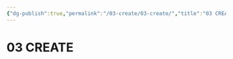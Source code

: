 ```yaml
---
{"dg-publish":true,"permalink":"/03-create/03-create/","title":"03 CREATE","tags":["create","dashboard","folder-note","inputs"],"created":"2025-07-26","updated":"2025-07-26"}
---
```


# 03 CREATE
